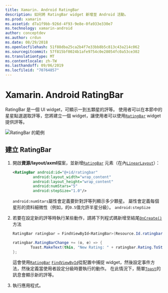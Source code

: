 ```yaml
---
title: Xamarin. Android RatingBar
description: 如何將 RatingBar widget 新增至 Android 活動。
ms.prod: xamarin
ms.assetid: d7a1f9bb-926d-4f93-9e8e-0fa933e330e7
ms.technology: xamarin-android
author: conceptdev
ms.author: crdun
ms.date: 08/29/2018
ms.openlocfilehash: 51f88dba25ca2b4f7e33bb8b5c813c43a214c062
ms.sourcegitcommit: 57f815bf0024b1afe9754c0e28054fc0a53ce302
ms.translationtype: MT
ms.contentlocale: zh-TW
ms.lasthandoff: 09/06/2019
ms.locfileid: "70764857"
---
```

# <a name="xamarinandroid-ratingbar"></a>Xamarin. Android RatingBar

RatingBar 是一個 UI widget，可顯示一到五顆星的評等。 使用者可以在本節中的星星點選選取評等，您將建立一個 widget，讓使用者可以使用[`RatingBar`](xref:Android.Widget.RatingBar) widget 提供評等。

![RatingBar 的範例](ratingbar-images/01-ratingbar.png)

## <a name="creating-a-ratingbar"></a>建立 RatingBar

1. 開啟**資源/layout/axml**檔案，並新增[`RatingBar`](xref:Android.Widget.RatingBar)
   元素（在內[`LinearLayout`](xref:Android.Widget.LinearLayout)）：

   ```xml
   <RatingBar android:id="@+id/ratingbar"
            android:layout_width="wrap_content"
            android:layout_height="wrap_content"
            android:numStars="5"
            android:stepSize="1.0"/>
   ```

   `android:numStars`屬性會定義要針對評等列顯示多少顆星。 屬性會定義每個星形的資料細微性（例如，的`0.5`值允許半星分級）。 `android:stepSize`

2. 若要在設定新的評等時執行某些動作，請將下列程式碼新增至結尾[`OnCreate()`](xref:Android.App.Activity.OnCreate*)
   方法

    ```csharp
    RatingBar ratingbar = FindViewById<RatingBar>(Resource.Id.ratingbar);

    ratingbar.RatingBarChange += (o, e) => {
            Toast.MakeText(this, "New Rating: " + ratingbar.Rating.ToString (), ToastLength.Short).Show ();
    };
    ```

    這會使用[`RatingBar`](xref:Android.Widget.RatingBar) [`FindViewById`](xref:Android.App.Activity.FindViewById*)從配置中捕捉 widget，然後設定事件方法，然後定義當使用者設定分級時要執行的動作。 在此情況下，簡單[`Toast`](xref:Android.Widget.Toast)的訊息會顯示新的評等。

3. 執行應用程式。
